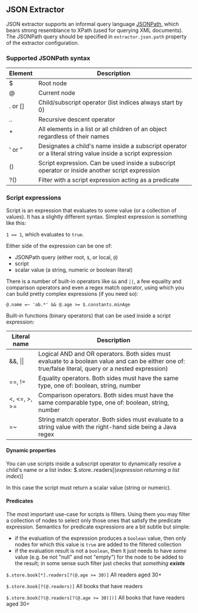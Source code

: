 ## JSON Extractor

JSON extractor supports an informal query language [JSONPath](http://goessner.net/articles/JsonPath/), which bears strong resemblance to XPath (used for querying XML documents). The JSONPath query should be specified in `extractor.json.path` property of the extractor configuration.

### Supported JSONPath syntax

|Element|Description|
|---|---|
|$|Root node|
|@|Current node|
|. or []|Child/subscript operator (list indices always start by 0)|
|..|Recursive descent operator|
|*|All elements in a list or all children of an object regardless of their names|
|' or "|Designates a child's name inside a subscript operator or a literal string value inside a script expression|
|()|Script expression. Can be used inside a subscript operator or inside another script expression|
|?()|Filter with a script expression acting as a predicate|

### Script expressions

Script is an expression that evaluates to some value (or a collection of values). It has a slightly different syntax. Simplest expression is something like this:

`1 == 1`, which evaluates to `true`.

Either side of the expression can be one of:
- JSONPath query (either root, `$`, or local, `@`)
- script
- scalar value (a string, numeric or boolean literal)

There is a number of built-in operators like `&&` and `||`, a few equality and comparison operators and even a regex match operator, using which you can build pretty complex expressions (if you need so):

`@.name =~ 'ab.*' && @.age >= $.constants.minAge`

Built-in functions (binary operators) that can be used inside a script expression:

|Literal name|Description|
|---|---|
|&&, \|\||Logical AND and OR operators. Both sides must evaluate to a boolean value and can be either one of: true/false literal, query or a nested expression)|
|==, !=|Equality operators. Both sides must have the same type, one of: boolean, string, number|
|<, <=, >, >=|Comparison operators. Both sides must have the same comparable type, one of: boolean, string, number|
|=~|String match operator. Both sides must evaluate to a string value with the right-hand side being a Java regex|

#### Dynamic properties

You can use scripts inside a subscript operator to dynamically resolve a child's name or a list index:
$.store..readers[(_expression returning a list index_)]

In this case the script must return a scalar value (string or numeric).

#### Predicates

The most important use-case for scripts is filters. Using them you may filter a collection of nodes to select only those ones that satisfy the predicate expression. Semantics for predicate expressions are a bit subtle but simple:
- if the evaluation of the expression produces a `boolean` value, then only nodes for which this value is `true` are added to the filtered collection
- if the evaluation result is not a `boolean`, then it just needs to have _some_ value (e.g. be not "null" and not "empty") for the node to be added to the result; in some sense such filter just checks that _something **exists**_

`$.store.book[*].readers[?(@.age >= 30)]`
All readers aged 30+

`$.store.book[?(@.readers)]`
All books that have readers

`$.store.book[?(@.readers[?(@.age >= 30)])]`
All books that have readers aged 30+
